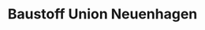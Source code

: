 ---
title: "Baustoff Union Neuenhagen"
url: /neuenhagen-bei-berlin/baustoff-union-neuenhagen/
shop: Baumarkt
---